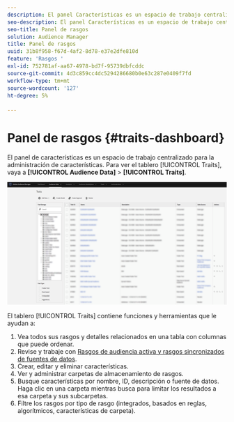 ```yaml
---
description: El panel Características es un espacio de trabajo centralizado para la administración de características.
seo-description: El panel Características es un espacio de trabajo centralizado para la administración de características.
seo-title: Panel de rasgos
solution: Audience Manager
title: Panel de rasgos
uuid: 31b8f958-f67d-4af2-8d78-e37e2dfe810d
feature: 'Rasgos '
exl-id: 752781af-aa67-4978-bd7f-95739dbfcddc
source-git-commit: 4d3c859cc4dc5294286680b0e63c287e0409f7fd
workflow-type: tm+mt
source-wordcount: '127'
ht-degree: 5%

---
```


# Panel de rasgos {#traits-dashboard}

El panel de características es un espacio de trabajo centralizado para la administración de características. Para ver el tablero [!UICONTROL Traits], vaya a **[!UICONTROL Audience Data]** > **[!UICONTROL Traits]**.

![](assets/traits-dashboard.png)

<!-- c_tb_dashboard.xml -->

El tablero [!UICONTROL Traits] contiene funciones y herramientas que le ayudan a:

1. Vea todos sus rasgos y detalles relacionados en una tabla con columnas que puede ordenar.
2. Revise y trabaje con [Rasgos de audiencia activa y rasgos sincronizados de fuentes de datos](../../features/traits/client-activity-synced-audience-traits.md).
3. Crear, editar y eliminar características.
4. Ver y administrar carpetas de almacenamiento de rasgos.
5. Busque características por nombre, ID, descripción o fuente de datos. Haga clic en una carpeta mientras busca para limitar los resultados a esa carpeta y sus subcarpetas.
6. Filtre los rasgos por tipo de rasgo (integrados, basados en reglas, algorítmicos, características de carpeta).
